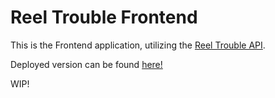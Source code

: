 # Reel Trouble Frontend
This is the Frontend application, utilizing the [Reel Trouble API](https://github.com/Gervig/ReelTrouble).

Deployed version can be found [here!](https://reeltrouble.dataduck.dk/api/routes)

WIP!